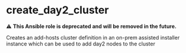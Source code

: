 # create_day2_cluster

⚠️ **This Ansible role is deprecated and will be removed in the future.**

Creates an add-hosts cluster definition in an on-prem assisted installer instance which can be used to add day2 nodes to the cluster
